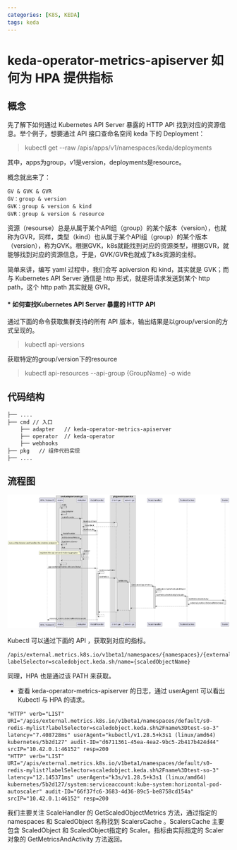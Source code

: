 ```yaml
---
categories: [K8S, KEDA]
tags: keda
---
```


# keda-operator-metrics-apiserver 如何为 HPA 提供指标

## 概念

先了解下如何通过 Kubernetes API Server 暴露的 HTTP API 找到对应的资源信息。举个例子，想要通过 API 接口查命名空间 keda 下的 Deployment：

> kubectl get --raw /apis/apps/v1/namespaces/keda/deployments

其中，apps为group，v1是version，deployments是resource。

概念就出来了：
~~~
GV & GVK & GVR
GV：group & version
GVK：group & version & kind
GVR：group & version & resource
~~~
资源（resourse）总是从属于某个API组（group）的某个版本（version），也就称为GVR，同样，类型（kind）也从属于某个API组（group）的某个版本（version），称为GVK。根据GVK，k8s就能找到对应的资源类型，根据GVR，就能够找到对应的资源信息，于是，GVK/GVR也就成了k8s资源的坐标。

简单来讲，编写 yaml 过程中，我们会写 apiversion 和 kind，其实就是 GVK；而与 Kubernetes API Server 通信是 http 形式，就是将请求发送到某个 http path，这个 http path 其实就是 GVR。

#### * 如何查找Kubernetes API Server 暴露的 HTTP API
通过下面的命令获取集群支持的所有 API 版本，输出结果是以group/version的方式呈现的。
> kubectl api-versions

获取特定的group/version下的resource
> kubectl api-resources --api-group {GroupName} -o wide

## 代码结构
~~~
├── ....
├── cmd // 入口
    ├── adapter   // keda-operator-metrics-apiserver
    ├── operator  // keda-operator
    ├── webhooks
├── pkg   // 组件代码实现
├── ....
~~~

## 流程图
![](../assets/images/keda/keda-operator-metrics-apiserver-sq.png)

Kubectl 可以通过下面的 API ，获取到对应的指标。

~~~
/apis/external.metrics.k8s.io/v1beta1/namespaces/{namespaces}/{externalMetricNames}?labelSelector=scaledobject.keda.sh/name={scaledObjectName}
~~~

同理，HPA 也是通过该 PATH 来获取。

* 查看 keda-operator-metrics-apiserver 的日志，通过 userAgent 可以看出 Kubectl 与 HPA 的请求。
~~~log
"HTTP" verb="LIST" URI="/apis/external.metrics.k8s.io/v1beta1/namespaces/default/s0-redis-mylist?labelSelector=scaledobject.keda.sh%2Fname%3Dtest-so-3" latency="7.408728ms" userAgent="kubectl/v1.28.5+k3s1 (linux/amd64) kubernetes/5b2d127" audit-ID="d6711361-45ea-4ea2-9bc5-2b417b424d44" srcIP="10.42.0.1:46152" resp=200
"HTTP" verb="LIST" URI="/apis/external.metrics.k8s.io/v1beta1/namespaces/default/s0-redis-mylist?labelSelector=scaledobject.keda.sh%2Fname%3Dtest-so-3" latency="12.145371ms" userAgent="k3s/v1.28.5+k3s1 (linux/amd64) kubernetes/5b2d127/system:serviceaccount:kube-system:horizontal-pod-autoscaler" audit-ID="66f37fc6-3683-4d36-89c5-be8758cd154a" srcIP="10.42.0.1:46152" resp=200
~~~

我们主要关注 ScaleHandler 的 GetScaledObjectMetrics 方法，通过指定的 namespaces 和 ScaledObject 名称找到 ScalersCache 。ScalersCache 主要包含 ScaledObject 和 ScaledObject指定的 Scaler。指标由实际指定的 Scaler 对象的 GetMetricsAndActivity 方法返回。


